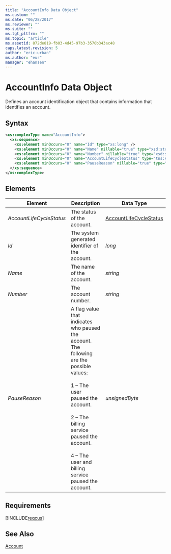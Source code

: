 ```yaml
---
title: "AccountInfo Data Object"
ms.custom: ""
ms.date: "06/28/2017"
ms.reviewer: ""
ms.suite: ""
ms.tgt_pltfrm: ""
ms.topic: "article"
ms.assetid: 872de819-fb03-4d45-97b3-3570b343ac48
caps.latest.revision: 5
author: "eric-urban"
ms.author: "eur"
manager: "ehansen"
---
```

# AccountInfo Data Object
Defines an account identification object that contains information that identifies an account.

## Syntax

```xml
<xs:complexType name="AccountInfo">
  <xs:sequence>
    <xs:element minOccurs="0" name="Id" type="xs:long" />
    <xs:element minOccurs="0" name="Name" nillable="true" type="xsd:string" />
    <xs:element minOccurs="0" name="Number" nillable="true" type="xsd:string" />
    <xs:element minOccurs="0" name="AccountLifeCycleStatus" type="tns:AccountLifeCycleStatus" />
    <xs:element minOccurs="0" name="PauseReason" nillable="true" type="xs:unsignedByte" />
  </xs:sequence>
</xs:complexType>
```

## <a name="Elements"></a>Elements

|Element|Description|Data Type|
|-----------|---------------|-------------|
|*AccountLifeCycleStatus*|The status of the account.|[AccountLifeCycleStatus](../customer-api/accountlifecyclestatus-value-set.md)|
|*Id*|The system generated identifier of the account.|*long*|
|*Name*|The name of the account.|*string*|
|*Number*|The account number.|*string*|
|*PauseReason*|A flag value that indicates who paused the account. The following are the possible values:<br /><br />1 – The user paused the account.<br /><br />2 – The billing service paused the account.<br /><br />4 – The user and billing service paused the account.|*unsignedByte*|

## Requirements
[!INCLUDE[reqcus](../customer-api/includes/reqcus.md)]
## See Also
[Account](../customer-api/account-data-object.md)  

